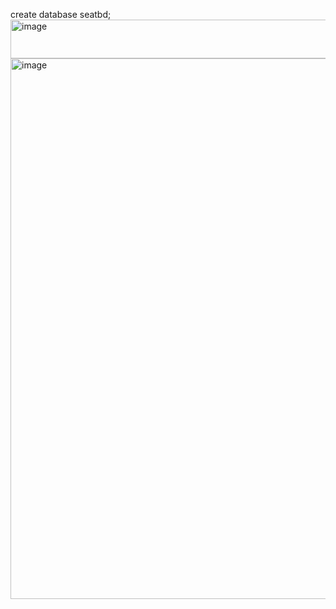 create database seatbd;
<img width="760" height="62" alt="image" src="https://github.com/user-attachments/assets/be85d75e-a60e-4b31-97d7-f4b4db800e20" />
<img width="1900" height="865" alt="image" src="https://github.com/user-attachments/assets/f7905458-89e1-4f56-a4e5-f8c32b06ce47" />

